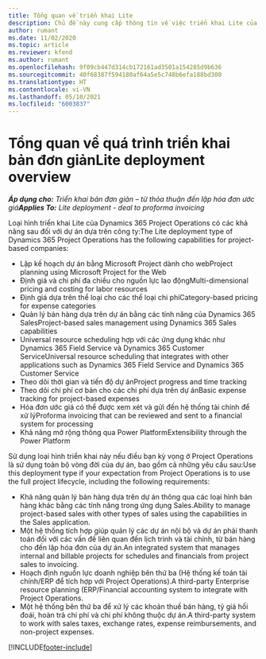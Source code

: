 ```yaml
---
title: Tổng quan về triển khai Lite
description: Chủ đề này cung cấp thông tin về việc triển khai Lite của Dynamics 365 Project Operations.
author: rumant
ms.date: 11/02/2020
ms.topic: article
ms.reviewer: kfend
ms.author: rumant
ms.openlocfilehash: 9f09cb447d314cb172161ad3501a154285d9b636
ms.sourcegitcommit: 40f68387f594180af64a5e5c748b6efa188bd300
ms.translationtype: HT
ms.contentlocale: vi-VN
ms.lasthandoff: 05/10/2021
ms.locfileid: "6003837"
---
```

# <a name="lite-deployment-overview"></a><span data-ttu-id="f5404-103">Tổng quan về quá trình triển khai bản đơn giản</span><span class="sxs-lookup"><span data-stu-id="f5404-103">Lite deployment overview</span></span>

<span data-ttu-id="f5404-104">_**Áp dụng cho:** Triển khai bản đơn giản – từ thỏa thuận đến lập hóa đơn ước giá_</span><span class="sxs-lookup"><span data-stu-id="f5404-104">_**Applies To:** Lite deployment - deal to proforma invoicing_</span></span>

<span data-ttu-id="f5404-105">Loại hình triển khai Lite của Dynamics 365 Project Operations có các khả năng sau đối với dự án dựa trên công ty:</span><span class="sxs-lookup"><span data-stu-id="f5404-105">The Lite deployment type of Dynamics 365 Project Operations has the following capabilities for project-based companies:</span></span>

- <span data-ttu-id="f5404-106">Lập kế hoạch dự án bằng Microsoft Project dành cho web</span><span class="sxs-lookup"><span data-stu-id="f5404-106">Project planning using Microsoft Project for the Web</span></span>
- <span data-ttu-id="f5404-107">Định giá và chi phí đa chiều cho nguồn lực lao động</span><span class="sxs-lookup"><span data-stu-id="f5404-107">Multi-dimensional pricing and costing for labor resources</span></span>
- <span data-ttu-id="f5404-108">Định giá dựa trên thể loại cho các thể loại chi phí</span><span class="sxs-lookup"><span data-stu-id="f5404-108">Category-based pricing for expense categories</span></span>
- <span data-ttu-id="f5404-109">Quản lý bán hàng dựa trên dự án bằng các tính năng của Dynamics 365 Sales</span><span class="sxs-lookup"><span data-stu-id="f5404-109">Project-based sales management using Dynamics 365 Sales capabilities</span></span>
- <span data-ttu-id="f5404-110">Universal resource scheduling hợp với các ứng dụng khác như Dynamics 365 Field Service và Dynamics 365 Customer Service</span><span class="sxs-lookup"><span data-stu-id="f5404-110">Universal resource scheduling that integrates with other applications such as Dynamics 365 Field Service and Dynamics 365 Customer Service</span></span>
- <span data-ttu-id="f5404-111">Theo dõi thời gian và tiến độ dự án</span><span class="sxs-lookup"><span data-stu-id="f5404-111">Project progress and time tracking</span></span>
- <span data-ttu-id="f5404-112">Theo dõi chi phí cơ bản cho các chi phí dựa trên dự án</span><span class="sxs-lookup"><span data-stu-id="f5404-112">Basic expense tracking for project-based expenses</span></span>
- <span data-ttu-id="f5404-113">Hóa đơn ước giá có thể được xem xét và gửi đến hệ thống tài chính để xử lý</span><span class="sxs-lookup"><span data-stu-id="f5404-113">Proforma invoicing that can be reviewed and sent to a financial system for processing</span></span>
- <span data-ttu-id="f5404-114">Khả năng mở rộng thông qua Power Platform</span><span class="sxs-lookup"><span data-stu-id="f5404-114">Extensibility through the Power Platform</span></span>

<span data-ttu-id="f5404-115">Sử dụng loại hình triển khai này nếu điều bạn kỳ vọng ở Project Operations là sử dụng toàn bộ vòng đời của dự án, bao gồm cả những yêu cầu sau:</span><span class="sxs-lookup"><span data-stu-id="f5404-115">Use this deployment type if your expectation from Project Operations is to use the full project lifecycle, including the following requirements:</span></span>

- <span data-ttu-id="f5404-116">Khả năng quản lý bán hàng dựa trên dự án thông qua các loại hình bán hàng khác bằng các tính năng trong ứng dụng Sales.</span><span class="sxs-lookup"><span data-stu-id="f5404-116">Ability to manage project-based sales with other types of sales using the capabilities in the Sales application.</span></span>
- <span data-ttu-id="f5404-117">Một hệ thống tích hợp giúp quản lý các dự án nội bộ và dự án phải thanh toán đối với các vấn đề liên quan đến lịch trình và tài chính, từ bán hàng cho đến lập hóa đơn của dự án.</span><span class="sxs-lookup"><span data-stu-id="f5404-117">An integrated system that manages internal and billable projects for schedules and financials from project sales to invoicing.</span></span>
- <span data-ttu-id="f5404-118">Hoạch định nguồn lực doanh nghiệp bên thứ ba (Hệ thống kế toán tài chính/ERP để tích hợp với Project Operations).</span><span class="sxs-lookup"><span data-stu-id="f5404-118">A third-party Enterprise resource planning (ERP/Financial accounting system to integrate with Project Operations.</span></span>
- <span data-ttu-id="f5404-119">Một hệ thống bên thứ ba để xử lý các khoản thuế bán hàng, tỷ giá hối đoái, hoàn trả chi phí và chi phí không thuộc dự án.</span><span class="sxs-lookup"><span data-stu-id="f5404-119">A third-party system to work with sales taxes, exchange rates, expense reimbursements, and non-project expenses.</span></span>


[!INCLUDE[footer-include](../includes/footer-banner.md)]